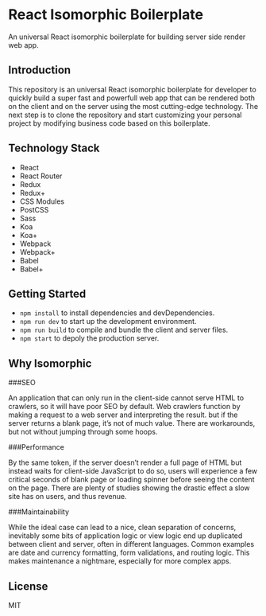 # React Isomorphic Boilerplate

An universal React isomorphic boilerplate for building server side render web app.

## Introduction

This repository is an universal React isomorphic boilerplate for developer to quickly build a super fast and powerfull web app that can be rendered both on the client and on the server using the most cutting-edge technology. The next step is to clone the repository and start customizing your personal project by modifying business code based on this boilerplate.

## Technology Stack

- React
- React Router
- Redux
- Redux+
- CSS Modules
- PostCSS
- Sass
- Koa
- Koa+
- Webpack
- Webpack+
- Babel
- Babel+

## Getting Started

- `npm install` to install dependencies and devDependencies.
- `npm run dev` to start up the development environment.
- `npm run build` to compile and bundle the client and server files.
- `npm start` to depoly the production server.

## Why Isomorphic

###SEO

An application that can only run in the client-side cannot serve HTML to crawlers, so it will have poor SEO by default. Web crawlers function by making a request to a web server and interpreting the result. but if the server returns a blank page, it’s not of much value. There are workarounds, but not without jumping through some hoops.

###Performance

By the same token, if the server doesn’t render a full page of HTML but instead waits for client-side JavaScript to do so, users will experience a few critical seconds of blank page or loading spinner before seeing the content on the page. There are plenty of studies showing the drastic effect a slow site has on users, and thus revenue.

###Maintainability

While the ideal case can lead to a nice, clean separation of concerns, inevitably some bits of application logic or view logic end up duplicated between client and server, often in different languages. Common examples are date and currency formatting, form validations, and routing logic. This makes maintenance a nightmare, especially for more complex apps.

## License

MIT
